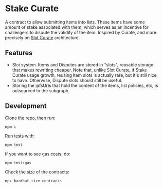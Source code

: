 # Stake Curate

A contract to allow submitting items into lists. These items have some amount of stake associated with them, which serves as an incentive for challengers to dispute the validity of the item. Inspired by Curate, and more precisely on [Slot Curate](https://github.com/kleros/slot-curate) architecture.

## Features

- Slot system. Items and Disputes are stored in "slots", reusable storage that makes rewriting cheaper. Note that, unlike Slot Curate, if Stake Curate usage growth, reusing Item slots is actually rare, but it's still nice to have. Otherwise, Dispute slots should still be useful.
- Storing the ipfsUris that hold the content of the items, list policies, etc, is outsourced to the subgraph.

## Development

Clone the repo, then run:

`npm i`

Run tests with:

`npm test`

If you want to see gas costs, do:

`npm test:gas`

Check the size of the contracts:

`npx hardhat size-contracts`